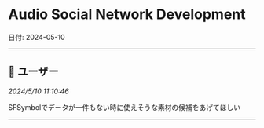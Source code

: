 # Audio Social Network Development

日付: 2024-05-10

---

## 👤 ユーザー
*2024/5/10 11:10:46*

SFSymbolでデータが一件もない時に使えそうな素材の候補をあげてほしい

---
